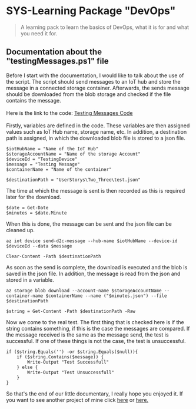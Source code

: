 # SYS-Learning Package "DevOps"
> A learning pack to learn the basics of DevOps, what it is for and what you need it for.

## Documentation about the "testingMessages.ps1" file
Before I start with the documentation, I would like to talk about the use of the script. The script should send messages to an IoT hub and store the message in a connected storage container. Afterwards, the sends message should be downloaded from the blob storage and checked if the file contains the message.
<br></br>Here is the link to the code: [Testing Messages Code](https://github.com/JannicHeidrich/DevOps/blob/main/UserStorys/Two_Three/testingMessages.ps1)<br></br>
Firstly, variables are defined in the code. These variables are then assigned values such as IoT Hub name, storage name, etc. In addition, a destination path is assigned, in which the downloaded blob file is stored to a json file. 

    $iotHubName = "Name of the IoT Hub"
    $storageAccountName = "Name of the storage Account"
    $deviceId = "TestingDevice"
    $message = "Testing Message"
    $containerName = "Name of the container"

    $destinationPath = "UserStorys\Two_Three\test.json"
The time at which the message is sent is then recorded as this is required later for the download.

    $date = Get-Date
    $minutes = $date.Minute

When this is done, the message can be sent and the json file can be cleaned up.

    az iot device send-d2c-message --hub-name $iotHubName --device-id $deviceId --data $message

    Clear-Content -Path $destinationPath

As soon as the send is complete, the download is executed and the blob is saved in the json file. In addition, the message is read from the json and stored in a variable.

    az storage blob download --account-name $storageAccountName --container-name $containerName --name ("$minutes.json") --file $destinationPath

    $string = Get-Content -Path $destinationPath -Raw

Now we come to the real test. The first thing that is checked here is if the string contains something, if this is the case the messages are compared. If the message received is the same as the message send, the test is successful. If one of these things is not the case, the test is unsuccessful.

    if ($string.Equals('') -or $string.Equals($null)){
        if ($string.Contains($message)) {
            Write-Output "Test Successfull"
        } else {
            Write-Output "Test Unsuccessfull"
        }
    }
So that's the end of our little documentary, I really hope you enjoyed it. If you want to see another project of mine click [here](https://github.com/HeidrichJannic/WeatherApp-WeatherLabs) or [here.](https://www.youtube.com/watch?v=o-YBDTqX_ZU&ab_channel=MusRest)
